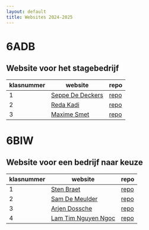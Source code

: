 ```yaml
---
layout: default
title: Websites 2024-2025
---
```


# 6ADB
## Website voor het stagebedrijf

| klasnummer | website | repo |
|---|---|---|
| 1 | [Seppe De Deckers](https://seppedd-immalle.github.io/StageWebsite/) | [repo]() | 
| 2 | [Reda Kadi](https://redak-immalle.github.io/StageBedrijfSite/) | [repo]() | 
| 3 | [Maxime Smet](https://maximes-immalle.github.io/EigenWebSiteStage/) | [repo]()|

# 6BIW
## Website voor een bedrijf naar keuze

| klasnummer | website | repo |
|---|---|---|
| 1 | [Sten Braet](https://stenb-immalle.github.io/WebsiteBedrijf/) | [repo]() | 
| 2 | [Sam De Meulder](https://samdm-immalle.github.io/WebsiteQube/) | [repo]() | 
| 3 | [Arjen Dossche](https://arjendimmalle.github.io/nike/) | [repo]() |
| 4 | [Lam Tim Nguyen Ngoc](https://lamtimnn-immalle.github.io/siteGIT/) | [repo]() |
